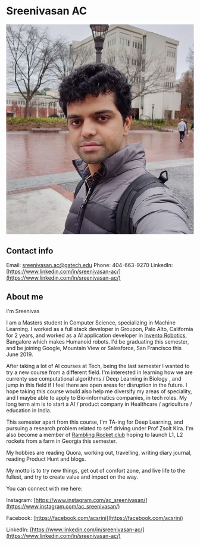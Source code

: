 # Sreenivasan AC
![sreenivasan_ac](profile-pictures/sreenivasan_ac.jpg)

## Contact info
Email:  sreenivasan.ac@gatech.edu
Phone: 404-663-9270
LinkedIn: [https://www.linkedin.com/in/sreenivasan-ac/](https://www.linkedin.com/in/sreenivasan-ac/)

## About me

I'm Sreenivas

I am a  Masters student in Computer Science, specializing in Machine Learning. 
I worked as a full stack developer in Groupon, Palo Alto, California for 2 years, and worked as a AI application developer in [Invento Robotics](http://mitrarobot.com), Bangalore which makes Humanoid robots.
I'd be graduating this semester, and be joining Google, Mountain View or Salesforce, San Francisco this June 2019.

After taking a lot of AI courses at Tech, being the last semester I wanted to try a new course from a different field. I'm interested in learning how we are currenty use computational algorithms / Deep Learning in Biology , and jump in this field if I feel there are open areas for disruption in the future. I hope taking this course would also help me diversify my areas of speciality, and I maybe able to apply to Bio-informatics companies, in tech roles.
My long term aim is to start a AI / product company in Healthcare / agriculture / education  in India.

This semester apart from this course, I'm TA-ing for Deep Learning, and pursuing a research problem related to self driving under Prof Zsolt Kira.
I'm also become a member of [Rambling Rocket club](http://rocket.gtorg.gatech.edu) hoping to launch L1, L2 rockets from a farm in Georgia this semester.

My hobbies are reading Quora, working out, travelling, writing diary journal, reading Product Hunt and blogs.

My motto is to try new things, get out of comfort zone, and live life to the fullest, and try to create value and impact on the way.

You can connect with me here:

Instagram: [https://www.instagram.com/ac_sreenivasan/](https://www.instagram.com/ac_sreenivasan/)

Facebook: [https://facebook.com/acsrini](https://facebook.com/acsrini)

LinkedIn: [https://www.linkedin.com/in/sreenivasan-ac/](https://www.linkedin.com/in/sreenivasan-ac/)
